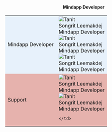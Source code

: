 <h4 style='text-align:center;'>
  Mindapp Developer
</h4>
<table>
  <tr style='background-color:#E7F1FB;'>
    <td class='group'>Mindapp Developer</td>
    <td class='people'>
      <div class='person'>
        <img alt="Tanit" src="/assets/Songrit.jpg" />
        <br />
        Songrit Leemakdej
        <br />
        Mindapp Developer
      </div>
      <div class='person'>
        <img alt="Tanit" src="/assets/Songrit.jpg" />
        <br />
        Songrit Leemakdej
        <br />
        Mindapp Developer
      </div>
      <div class='person'>
        <img alt="Tanit" src="/assets/Songrit.jpg" />
        <br />
        Songrit Leemakdej
        <br />
        Mindapp Developer
      </div>
    </td>
  </tr>
  <tr style='background-color:#E6B2AD;'>
    <td class='group'>Support</td>
    <td class='people'>
      <div class='person'>
        <img alt="Tanit" src="/assets/Songrit.jpg" />
        <br />
        Songrit Leemakdej
        <br />
        Mindapp Developer
      </div>
      <div class='person'>
        <img alt="Tanit" src="/assets/Songrit.jpg" />
        <br />
        Songrit Leemakdej
        <br />
        Mindapp Developer
      </div>
      
    </td>
  </tr>
</table>
